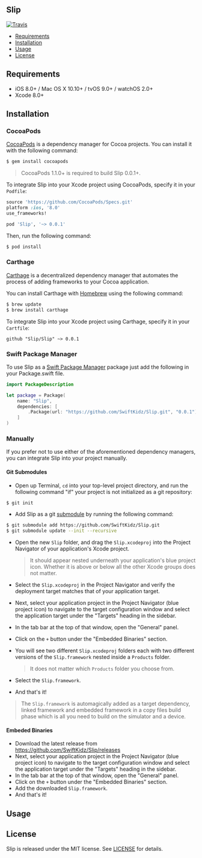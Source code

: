 ## Slip

[![Travis](https://img.shields.io/travis/SwiftKidz/Slip/master.svg)](https://travis-ci.org/SwiftKidz/Slip/branches)

- [Requirements](#requirements)
- [Installation](#installation)
- [Usage](#usage)
- [License](#license)

## Requirements

- iOS 8.0+ / Mac OS X 10.10+ / tvOS 9.0+ / watchOS 2.0+
- Xcode 8.0+

## Installation

### CocoaPods

[CocoaPods](http://cocoapods.org) is a dependency manager for Cocoa projects. You can install it with the following command:

```bash
$ gem install cocoapods
```

> CocoaPods 1.1.0+ is required to build Slip 0.0.1+.

To integrate Slip into your Xcode project using CocoaPods, specify it in your `Podfile`:

```ruby
source 'https://github.com/CocoaPods/Specs.git'
platform :ios, '8.0'
use_frameworks!

pod 'Slip', '~> 0.0.1'
```

Then, run the following command:

```bash
$ pod install
```

### Carthage

[Carthage](https://github.com/Carthage/Carthage) is a decentralized dependency manager that automates the process of adding frameworks to your Cocoa application.

You can install Carthage with [Homebrew](http://brew.sh/) using the following command:

```bash
$ brew update
$ brew install carthage
```

To integrate Slip into your Xcode project using Carthage, specify it in your `Cartfile`:

```ogdl
github "Slip/Slip" ~> 0.0.1
```
### Swift Package Manager

To use Slip as a [Swift Package Manager](https://swift.org/package-manager/) package just add the following in your Package.swift file.

``` swift
import PackageDescription

let package = Package(
    name: "Slip",
    dependencies: [
        .Package(url: "https://github.com/SwiftKidz/Slip.git", "0.0.1")
    ]
)
```

### Manually

If you prefer not to use either of the aforementioned dependency managers, you can integrate Slip into your project manually.

#### Git Submodules

- Open up Terminal, `cd` into your top-level project directory, and run the following command "if" your project is not initialized as a git repository:

```bash
$ git init
```

- Add Slip as a git [submodule](http://git-scm.com/docs/git-submodule) by running the following command:

```bash
$ git submodule add https://github.com/SwiftKidz/Slip.git
$ git submodule update --init --recursive
```

- Open the new `Slip` folder, and drag the `Slip.xcodeproj` into the Project Navigator of your application's Xcode project.

    > It should appear nested underneath your application's blue project icon. Whether it is above or below all the other Xcode groups does not matter.

- Select the `Slip.xcodeproj` in the Project Navigator and verify the deployment target matches that of your application target.
- Next, select your application project in the Project Navigator (blue project icon) to navigate to the target configuration window and select the application target under the "Targets" heading in the sidebar.
- In the tab bar at the top of that window, open the "General" panel.
- Click on the `+` button under the "Embedded Binaries" section.
- You will see two different `Slip.xcodeproj` folders each with two different versions of the `Slip.framework` nested inside a `Products` folder.

    > It does not matter which `Products` folder you choose from.

- Select the `Slip.framework`.

- And that's it!

> The `Slip.framework` is automagically added as a target dependency, linked framework and embedded framework in a copy files build phase which is all you need to build on the simulator and a device.

#### Embeded Binaries

- Download the latest release from https://github.com/SwiftKidz/Slip/releases
- Next, select your application project in the Project Navigator (blue project icon) to navigate to the target configuration window and select the application target under the "Targets" heading in the sidebar.
- In the tab bar at the top of that window, open the "General" panel.
- Click on the `+` button under the "Embedded Binaries" section.
- Add the downloaded `Slip.framework`.
- And that's it!

## Usage

## License

Slip is released under the MIT license. See [LICENSE](https://github.com/SwiftKidz/Slip/blob/master/LICENSE) for details.
